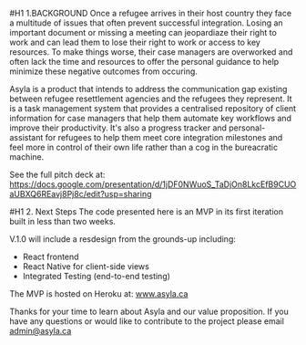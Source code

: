 #H1 1.BACKGROUND
Once a refugee arrives in their host country they face a multitude of issues that often prevent successful integration. Losing an important document or missing a meeting can jeopardiaze their right to work and can lead them to lose their right to work or access to key resources. To make things worse, their case managers are overworked and often lack the time and resources to offer the personal guidance to help minimize these negative outcomes from occuring.

Asyla is a product that intends to address the communication gap existing between refugee resettlement agencies and the refugees they represent. It is a task management system that provides a centralised repository of client information for case managers that help them automate key workflows and improve their productivity. It's also a progress tracker and personal-assistant for refugees to help them meet core integration milestones and feel more in control of their own life rather than a cog in the bureacratic machine.

See the full pitch deck at: https://docs.google.com/presentation/d/1jDF0NWuoS_TaDjOn8LkcEfB9CUOaUBXQ6REavj8Pj8c/edit?usp=sharing

#H1 2. Next Steps
The code presented here is an MVP in its first iteration built in less than two weeks.

V.1.0 will include a resdesign from the grounds-up including:
- React frontend
- React Native for client-side views
- Integrated Testing (end-to-end testing)

The MVP is hosted on Heroku at: www.asyla.ca

Thanks for your time to learn about Asyla and our value proposition. If you have any questions or would like to contribute to the project please email admin@asyla.ca
